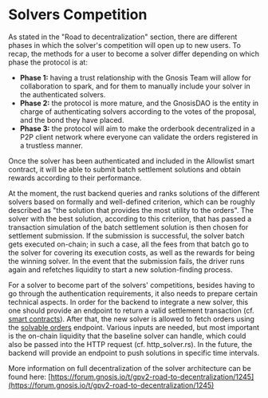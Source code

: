 # Solvers Competition

As stated in the "Road to decentralization" section, there are different phases in which the solver's competition will open up to new users. To recap, the methods for a user to become a solver differ depending on which phase the protocol is at:

* **Phase 1:** having a trust relationship with the Gnosis Team will allow for collaboration to spark, and for them to manually include your solver in the authenticated solvers.
* **Phase 2:** the protocol is more mature, and the GnosisDAO is the entity in charge of authenticating solvers according to the votes of the proposal, and the bond they have placed.
* **Phase 3:** the protocol will aim to make the orderbook decentralized in a P2P client network where everyone can validate the orders registered in a trustless manner.

Once the solver has been authenticated and included in the Allowlist smart contract, it will be able to submit batch settlement solutions and obtain rewards according to their performance.

At the moment, the rust backend queries and ranks solutions of the different solvers based on formally and well-defined criterion, which can be roughly described as "the solution that provides the most utility to the orders". The solver with the best solution, according to this criterion, that has passed a transaction simulation of the batch settlement solution is then chosen for settlement submission. If the submission is successful, the solver batch gets executed on-chain; in such a case, all the fees from that batch go to the solver for covering its execution costs, as well as the rewards for being the winning solver. In the event that the submission fails, the driver runs again and refetches liquidity to start a new solution-finding process.

For a solver to become part of the solvers' competitions, besides having to go through the authentication requirements, it also needs to prepare certain technical aspects. In order for the backend to integrate a new solver, this one should provide an endpoint to return a valid settlement transaction (cf. [smart contracts](https://github.com/gnosis/gp-v2-contracts/blob/main/src/contracts/GPv2Settlement.sol#L121)). After that, the new solver is allowed to fetch orders using the [solvable orders](https://protocol-mainnet.dev.gnosisdev.com/api/#/default/get\_api\_v1\_solvable\_orders) endpoint. Various inputs are needed, but most important is the on-chain liquidity that the baseline solver can handle, which could also be passed into the HTTP request (cf. http\_solver.rs). In the future, the backend will provide an endpoint to push solutions in specific time intervals.

More information on full decentralization of the solver architecture can be found here: [https://forum.gnosis.io/t/gpv2-road-to-decentralization/1245](https://forum.gnosis.io/t/gpv2-road-to-decentralization/1245)
